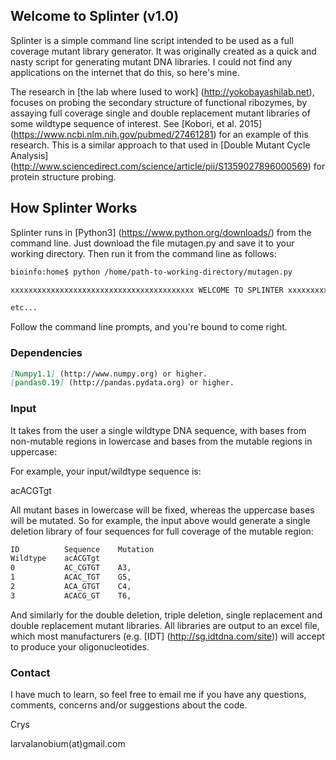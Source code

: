 ## Welcome to Splinter (v1.0)

Splinter is a simple command line script intended to be used as a full coverage mutant library generator. It was originally created as a quick and nasty script for generating mutant DNA libraries. I could not find any applications on the internet that do this, so here's mine.

The research in [the lab where Iused to work] (http://yokobayashilab.net), focuses on probing the secondary structure of functional ribozymes, by assaying full coverage single and double replacement mutant libraries of some wildtype sequence of interest. See [Kobori, et al. 2015] (https://www.ncbi.nlm.nih.gov/pubmed/27461281) for an example of this research. This is a similar approach to that used in [Double Mutant Cycle Analysis] (http://www.sciencedirect.com/science/article/pii/S1359027896000569) for protein structure probing. 

## How Splinter Works 
Splinter runs in [Python3] (https://www.python.org/downloads/) from the command line. Just download the file mutagen.py and save it to your working directory. Then run it from the command line as follows:

```markdown
bioinfo:home$ python /home/path-to-working-directory/mutagen.py

xxxxxxxxxxxxxxxxxxxxxxxxxxxxxxxxxxxxxxxxx WELCOME TO SPLINTER xxxxxxxxxxxxxxxxxxxxxxxxxxxxxxxxxxxxxxxxx

etc...
```
Follow the command line prompts, and you're bound to come right.

### Dependencies
```markdown
[Numpy1.1] (http://www.numpy.org) or higher.
[pandas0.19] (http://pandas.pydata.org) or higher.
```
### Input

It takes from the user a single wildtype DNA sequence, with bases from non-mutable regions in lowercase and bases from the mutable regions in uppercase:

For example, your input/wildtype sequence is:

acACGTgt

All mutant bases in lowercase will be fixed, whereas the uppercase bases will be mutated. So for example, the input above would generate a single deletion library of four sequences for full coverage of the mutable region:

```markdown
ID	        Sequence	Mutation
Wildtype	acACGTgt	
0	        AC_CGTGT	A3, 
1	        ACAC_TGT	G5, 
2	        ACA_GTGT	C4, 
3	        ACACG_GT	T6, 
```
And similarly for the double deletion, triple deletion, single replacement and double replacement mutant libraries. All libraries are output to an excel file, which most manufacturers (e.g. [IDT] (http://sg.idtdna.com/site)) will accept to produce your oligonucleotides.

### Contact 

I have much to learn, so feel free to email me if you have any questions, comments, concerns and/or suggestions about the code. 

Crys

larvalanobium(at)gmail.com
